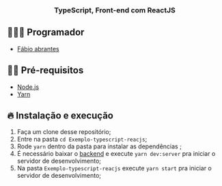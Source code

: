 
<h3 align="center">
  TypeScript, Front-end com ReactJS
</h3>


## 👨🏼‍💻 Programador

- [Fábio abrantes](https://github.com/fabioabrantes)

## ✋🏻 Pré-requisitos

- [Node.js](https://nodejs.org/en/)
- [Yarn](https://yarnpkg.com/pt-BR/docs/install)

## 🔥 Instalação e execução

1. Faça um clone desse repositório;
2. Entre na pasta `cd Exemplo-typescript-reacjs`;
3. Rode `yarn` dentro da pasta para instalar as dependências ;
4. É necessário baixar o [backend](https://github.com/fabioabrantes/Exemplo1-typescript-node) e execute `yarn dev:server` pra iniciar o servidor de desenvolvimento;
5. Na pasta `Exemplo-typescript-reacjs` execute `yarn start` pra iniciar o servidor de desenvolvimento;

